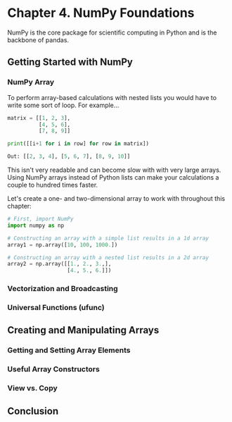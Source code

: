 # Chapter 4. NumPy Foundations
NumPy is the core package for scientific computing in Python and is the backbone of pandas. 
## Getting Started with NumPy

### NumPy Array
To perform array-based calculations with nested lists you would have to write some sort of loop. For example...

```python
matrix = [[1, 2, 3],
          [4, 5, 6],
          [7, 8, 9]]

print([[i+1 for i in row] for row in matrix])

Out: [[2, 3, 4], [5, 6, 7], [8, 9, 10]]
```

This isn't very readable and can become slow with with very large arrays. Using NumPy arrays instead of Python lists can make your calculations a couple to hundred times faster. 

Let's create a one- and two-dimensional array to work with throughout this chapter:

```python
# First, import NumPy
import numpy as np

# Constructing an array with a simple list results in a 1d array
array1 = np.array([10, 100, 1000.])

# Constructing an array with a nested list results in a 2d array
array2 = np.array([[1., 2., 3.,],
                   [4., 5., 6.]])
```

### Vectorization and Broadcasting


### Universal Functions (ufunc)

## Creating and Manipulating Arrays

### Getting and Setting Array Elements

### Useful Array Constructors

### View vs. Copy

## Conclusion
